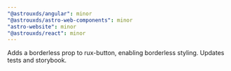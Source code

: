 ```yaml
---
"@astrouxds/angular": minor
"@astrouxds/astro-web-components": minor
"astro-website": minor
"@astrouxds/react": minor
---
```


Adds a borderless prop to rux-button, enabling borderless styling. Updates tests and storybook.
